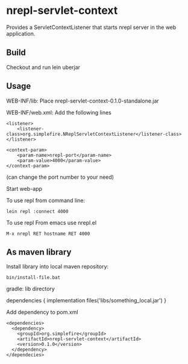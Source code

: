 # nrepl-servlet-context

Provides a ServletContextListener that starts nrepl server in the web application.

## Build

Checkout and run lein uberjar

## Usage

WEB-INF/lib: Place nrepl-servlet-context-0.1.0-standalone.jar

WEB-INF/web.xml: Add the following lines

    <listener>
        <listener-class>org.simplefire.NReplServletContextListener</listener-class>
    </listener>

    <context-param>
        <param-name>nrepl-port</param-name>
        <param-value>4000</param-value>
    </context-param>

(can change the port number to your need)

Start web-app

To use repl from command line: 

    lein repl :connect 4000

To use repl From emacs use nrepl.el

    M-x nrepl RET hostname RET 4000

## As maven library

Install library into local maven repository:

    bin/install-file.bat

gradle: lib directory

dependencies {
    implementation files('libs/something_local.jar')
}

Add dependency to pom.xml

    <dependencies>
      <dependency>
        <groupId>org.simplefire</groupId>
        <artifactId>nrepl-servlet-context</artifactId>
        <version>0.1.0</version>
      </dependency>
    </dependecies>
